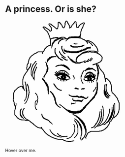 
<html>
<head>
  <meta charset="utf-8">
  <title>Princess Illusion</title>
  <meta name="viewport" content="width=device-width, initial-scale=1">
  <link rel="stylesheet" type="text/css" href="princess.css">
</head>
<body>

  <h1>A princess. Or is she?</h1>

  <img src="princess-or-not.png" alt="Princess picture">

  <p>Hover over me.</p>

</body>
</html>

